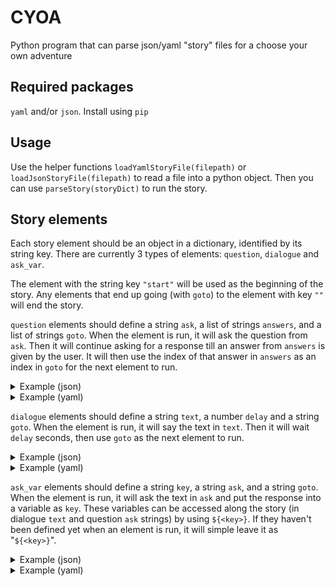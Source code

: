 # CYOA
Python program that can parse json/yaml "story" files for a choose your own adventure

## Required packages
`yaml` and/or `json`. Install using `pip`

## Usage
Use the helper functions `loadYamlStoryFile(filepath)` or `loadJsonStoryFile(filepath)` to read a file into a python object.
Then you can use `parseStory(storyDict)` to run the story.

## Story elements
Each story element should be an object in a dictionary, identified by its string key. 
There are currently 3 types of elements: `question`, `dialogue` and `ask_var`.

The element with the string key `"start"` will be used as the beginning of the story.
Any elements that end up going (with `goto`) to the element with key `""` will end the story.

`question` elements should define a string `ask`, a list of strings `answers`, and a list of strings `goto`.
When the element is run, it will ask the question from `ask`.
Then it will continue asking for a response till an answer from `answers` is given by the user.
It will then use the index of that answer in `answers` as an index in `goto` for the next element to run.
<details>
    <summary>Example (json)</summary>

```json
{
  "q": {
    "type": "question",
    "ask": "Do you want 1 or 2?",
    "answers": ["1", "2"],
    "goto": ["answer_one", "answer_two"]
  }
}
```
</details>
<details>
    <summary>Example (yaml)</summary>

```yaml
q: 
  type: question
  ask: Do you want 1 or 2?
  answers: 
  # quotation marks here are just to escape the numbers being literal
  - '1' 
  - '2'
  goto: 
  - answer_one
  - answer_two
```
</details>

`dialogue` elements should define a string `text`, a number `delay` and a string `goto`.
When the element is run, it will say the text in `text`. Then it will wait `delay` seconds, then use `goto` as the next element to run.
<details>
    <summary>Example (json)</summary>

```json
{
  "d": {
    "type": "dialogue",
    "text": "This message takes 5 seconds",
    "delay": 5,
    "goto": "after_d"
  }
}
```
</details>
<details>
    <summary>Example (yaml)</summary>

```yaml
d: 
  type: dialogue
  text: This message takes 5 seconds
  delay: 5
  goto: after_d
```
</details>

`ask_var` elements should define a string `key`, a string `ask`, and a string `goto`.
When the element is run, it will ask the text in `ask` and put the response into a variable as `key`.
These variables can be accessed along the story (in dialogue `text` and question `ask` strings) by using `${<key>}`. 
If they haven't been defined yet when an element is run, it will simple leave it as "`${<key>}`".
<details>
    <summary>Example (json)</summary>

```json
{
  "a": {
    "type": "ask_var",
    "key": "name",
    "ask": "What is your name?",
    "goto": "d"
  },
  "d": {
    "type": "dialogue",
    "text": "Hello, ${name}",
    "delay": 3,
    "goto": ""
  }
}
```
</details>
<details>
    <summary>Example (yaml)</summary>

```yaml
a:
  type: ask_var
  key: name
  ask: What is your name?
  goto: d
d:
  type: dialogue
  text: Hello, ${name}
  delay: 3
  goto: ""
```
</details>

